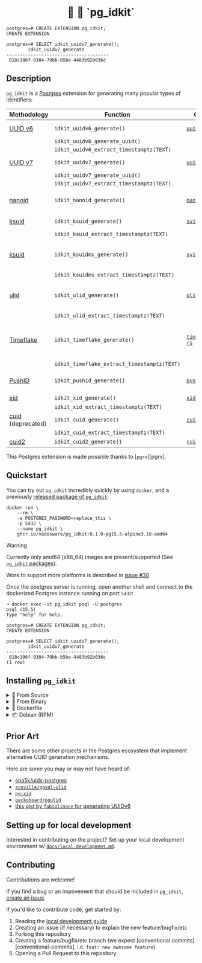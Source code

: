 <h1 align="center">
  🐘 🪪 `pg_idkit`
</h1>

```
postgres=# CREATE EXTENSION pg_idkit;
CREATE EXTENSION

postgres=# SELECT idkit_uuidv7_generate();
        idkit_uuidv7_generate
--------------------------------------
 018c106f-9304-79bb-b5be-4483b92b036c
```

## Description

`pg_idkit` is a [Postgres][postgres] extension for generating many popular types of identifiers:

| Methodology               | Function                                    | Crate                                | Description                                              |
|---------------------------|---------------------------------------------|--------------------------------------|----------------------------------------------------------|
| [UUID v6][uuidv6]         | `idkit_uuidv6_generate()`                   | [`uuidv6`][crate-uuidv6]             | UUID v6 ([RFC 4122][rfc-4122-update])                    |
|                           | `idkit_uuidv6_generate_uuid()`              |                                      |                                                          |
|                           | `idkit_uuidv6_extract_timestamptz(TEXT)`    |                                      |                                                          |
| [UUID v7][uuidv7]         | `idkit_uuidv7_generate()`                   | [`uuid7`][crate-uuid7]               | UUID v7 ([RFC 4122][rfc-4122-update])                    |
|                           | `idkit_uuidv7_generate_uuid()`              |                                      |                                                          |
|                           | `idkit_uuidv7_extract_timestamptz(TEXT)`    |                                      |                                                          |
| [nanoid][nanoid]          | `idkit_nanoid_generate()`                   | [`nanoid`][crate-nanoid]             | NanoID, developed by [Andrey Sitnik][github-ai]          |
| [ksuid][ksuid]            | `idkit_ksuid_generate()`                    | [`svix-ksuid`][crate-svix-ksuid]     | Created by [Segment][segment]                            |
|                           | `idkit_ksuid_extract_timestamptz(TEXT)`     |                                      |                                                          |
| [ksuid][ksuid]            | `idkit_ksuidms_generate()`                  | [`svix-ksuid`][crate-svix-ksuid]     | Same as `ksuid` but with millisecond precision           |
|                           | `idkit_ksuidms_extract_timestamptz(TEXT)`   |                                      |                                                          |
| [ulid][ulid]              | `idkit_ulid_generate()`                     | [`ulid`][crate-ulid]                 | Unique, lexicographically sortable identifiers           |
|                           | `idkit_ulid_extract_timestamptz(TEXT)`      |                                      |                                                          |
| [Timeflake][timeflake]    | `idkit_timeflake_generate()`                | [`timeflake-rs`][crate-timeflake-rs] | Twitter's Snowflake + Instagram's ID + Firebase's PushID |
|                           | `idkit_timeflake_extract_timestamptz(TEXT)` |                                      |                                                          |
| [PushID][pushid]          | `idkit_pushid_generate()`                   | [`pushid`][crate-pushid]             | Google Firebase's PushID                                 |
| [xid][xid]                | `idkit_xid_generate()`                      | [`xid`][crate-xid]                   | XID                                                      |
|                           | `idkit_xid_extract_timestamptz(TEXT)`       |                                      |                                                          |
| [cuid][cuid] (deprecated) | `idkit_cuid_generate()`                     | [`cuid`][crate-cuid]                 | CUID                                                     |
|                           | `idkit_cuid_extract_timestamptz(TEXT)`      |                                      |                                                          |
| [cuid2][cuid2]            | `idkit_cuid2_generate()`                    | [`cuid2`][crate-cuid2]               | CUID2                                                    |

This Postgres extension is made possible thanks to [`pgrx`][pgrx].

[crate-uuidv6]: https://crates.io/crates/uuidv6
[crate-uuid7]: https://crates.io/crates/uuid7
[crate-nanoid]: https://crates.io/crates/nanoid
[crate-svix-ksuid]: https://crates.io/crates/svix-ksuid
[crate-svix-ksuid]: https://crates.io/crates/svix-ksuid
[crate-ulid]: https://crates.io/crates/ulid
[crate-timeflake-rs]: https://crates.io/crates/timeflake-rs
[crate-pushid]: https://crates.io/crates/pushid
[crate-xid]: https://crates.io/crates/xid
[crate-cuid]: https://crates.io/crates/cuid
[crate-cuid2]: https://crates.io/crates/cuid2

## Quickstart

You can try out `pg_idkit` incredibly quickly by using `docker`, and a previously [released package of `pg_idkit`][released-packages]:

```console
docker run \
    --rm \
    -e POSTGRES_PASSWORD=replace_this \
    -p 5432 \
    --name pg_idkit \
    ghcr.io/vadosware/pg_idkit:0.1.0-pg15.5-alpine3.18-amd64
```

> [!WARNING]
> Currently only amd64 (x86_64) images are present/supported (See [`pg_idkit` packages][released-packages]).
>
> Work to support more platforms is described in [issue #30](https://github.com/VADOSWARE/pg_idkit/issues/30)

Once the postgres server is running, open another shell and connect to the dockerized Postgres instance running on port `5432`:

```console
➜ docker exec -it pg_idkit psql -U postgres
psql (15.5)
Type "help" for help.

postgres=# CREATE EXTENSION pg_idkit;
CREATE EXTENSION

postgres=# SELECT idkit_uuidv7_generate();
        idkit_uuidv7_generate
--------------------------------------
 018c106f-9304-79bb-b5be-4483b92b036c
(1 row)
```

## Installing `pg_idkit`

<details>
<summary>📃 From Source</summary>

### Source install

To build `pg_idkit` from source, clone this repository and run the following:

```console
cargo install cargo-get cargo-pgrx just
just package
```

After running these commands you should see the following directory structure in `target/release/pg_idkit-pg15`:

```
target/release/pg_idkit-pg15
├── home
│   └── <user>
│       └── .pgrx
│           └── 15.5
│               └── pgrx-install
│                   ├── lib
│                   │   └── postgresql
│                   │       └── pg_idkit.so
│                   └── share
│                       └── postgresql
│                           └── extension
│                               ├── pg_idkit--0.1.0.sql
│                               └── pg_idkit.control
└── usr
    ├── lib
    │   └── postgresql
    │       └── pg_idkit.so
    └── share
        └── postgresql
            └── extension
                └── pg_idkit.control

24 directories, 8 files
```

As the installation of the extension into a specific version of postgres uses your local installation of pgrx-managed Postgres by default (normally at `$HOME/.pgrx`), `cargo pgrx package` reproduces the directory structure in `target/release`. You can safely ignore the shorter `usr/lib`/`user/share` tree.

In the example above, the [files you need for a Postgres extension][pg-ext-files] are:

- `target/release/home/<user>/.pgrx/15.5/pgrx-install/lib/postgresql/pg_idkit.so`
- `target/release/home/<user>/.pgrx/15.5/pgrx-install/share/postgresql/extension/pg_idkit--0.1.0.sql`
- `target/release/home/<user>/.pgrx/15.5/pgrx-install/share/postgresql/extension/pg_idkit.control`

Install these files in the relevant folders for your Postgres installation -- note that exactly where these files should go can can differ across linux distributions and containerized environments.

</details>

<details>
<summary>💽 From Binary</summary>

### Binary install

If running a custom version of locally/globally manually installed Postgres, you may download (and verify the checksum of) a shared library version from the [releases](/releases), and add it as one of your `shared_preload_libraries` in `postgresql.conf`.

Assuming you have downloaded the `pg_idkit-vX.X.X.so` file to `/etc/postgresql/extensions`, you might change the file like this:

`postgresql.conf`
```
shared_preload_libraries = '/etc/postgresql/extensions/pg_idkit-vX.X.X.so'
```

Once your postgres instance is started up, you should be able to `CREATE EXTENSION`:

```
postgres=# CREATE EXTENSION pg_idkit;
CREATE EXTENSION
postgres=# SELECT idkit_uuidv7_generate();
        idkit_uuidv7_generate
--------------------------------------
 018c106f-9304-79bb-b5be-4483b92b036c
```

</details>

<details>
<summary>🐳 Dockerfile</summary>

### Dockerfile

To use `pg_idkit` easily from a containerized environment, you can use the `pg_idkit` image, built from [`postgres`][docker-postgres]:

```console
docker run \
    --rm \
    -e POSTGRES_PASSWORD=replace_this \
    -p 5432 \
    --name pg_idkit \
    ghcr.io/vadosware/pg_idkit:0.1.0-pg15.5-alpine3.18-amd64
```

From another terminal, you can exec into the `pg_idkit` container and enable `pg_idkit`:

```console
➜ docker exec -it pg_idkit psql -U postgres
psql (15.5)
Type "help" for help.

postgres=# CREATE EXTENSION pg_idkit;
CREATE EXTENSION
postgres=# SELECT idkit_uuidv7_generate();
        idkit_uuidv7_generate
--------------------------------------
 018c106f-9304-79bb-b5be-4483b92b036c
(1 row)
```

> [!WARNING]
> Currently only amd64 (x86_64) images are present/supported (See [`pg_idkit` packages][released-packages]).
>
> Work to support more platforms is described in [issue #30](https://github.com/VADOSWARE/pg_idkit/issues/30)

[docker-postgres]: https://hub.docker.com/_/postgres

</details>

<details>
<summary>📦 Debian (RPM)</summary>

### RPM install

RPMs are produced upon [every official release](/releases) of `pg_idkit`.

Grab a released version of the RPM (or build one yourself by running `just build-rpm` after [setting up local development][guide-localdev]).

For example, with an RPM named `pg_idkit-0.1.0-pg15.x86_64.rpm`, you should be able to run:

```
dnf install pg_idkit-0.1.0-pg15.x86_64.rpm
```

</details>

## Prior Art

There are some other projects in the Postgres ecosystem that implement alternative UUID generation mechanisms.

Here are some you may or may not have heard of:

- [spa5k/uids-postgres](https://github.com/spa5k/uids-postgres)
- [`scoville/pgsql-ulid`](https://github.com/scoville/pgsql-ulid)
- [`pg-xid`](https://github.com/modfin/pg-xid)
- [`geckoboard/pgulid`](https://github.com/geckoboard/pgulid)
- [this gist by `fabiolimace` for generating UUIDv6](https://gist.github.com/fabiolimace/515a0440e3e40efeb234e12644a6a346)

## Setting up for local development

Interested in contributing on the project? Set up your local development environment w/ [`docs/local-development.md`][guide-localdev].

## Contributing

Contributions are welcome!

If you find a bug or an impovement that should be included in `pg_idkit`, [create an issue](https://github.com/vadosware/pg_idkit/issues).

If you'd like to contribute code, get started by:

1. Reading the [local development guide][guide-localdev]
2. Creating an issue (if necessary) to explain the new feature/bugfix/etc
3. Forking this repository
4. Creating a feature/bugfix/etc branch  (we expect [conventional commits][conventional-commits], i.e. `feat: new awesome feature`)
5. Opening a Pull Request to this repository

[a-chilton]: https://github.com/chilts
[a-feerasta]: https://github.com/alizain
[cargo-get]: https://crates.io/crates/cargo-get
[cargo-pgrx]: https://crates.io/crates/cargo-pgrx
[cargo-watch]: https://github.com/passcod/cargo-watch
[cuid2]: https://github.com/paralleldrive/cuid2
[cuid]: https://github.com/paralleldrive/cuid
[direnv]: https://direnv.net
[docker]: https://docs.docker.com/get-started/overview/
[e-elliott]: https://github.com/ericelliott
[git-crypt]: https://github.com/AGWA/git-crypt
[github-ai]: https://github.com/ai
[google]: https://google.com
[instagram]: instagram-engineering.com/
[it-cabrera]: https://darkghosthunter.medium.com/
[just]: https://github.com/casey/just
[ksuid]: https://github.com/segmentio/ksuid
[mongodb]: https://www.mongodb.com/blog/channel/engineering-blog
[nanoid]: https://www.npmjs.com/package/nanoid
[o-poitrey]: https://github.com/rs
[objectid]: https://www.mongodb.com/docs/manual/reference/method/ObjectId/
[oryx-pro]: https://system76.com/laptops/oryx
[p-pearcy]: https://github.com/ppearcy/elasticflake
[pg-docs-operator-classes]: https://www.postgresql.org/docs/current/indexes-opclass.html
[pg-ext-files]: https://www.postgresql.org/docs/current/extend-extensions.html#EXTEND-EXTENSIONS-FILES
[pgstattuple]: https://www.postgresql.org/docs/current/pgstattuple.html
[postgres]: https://postgresql.org
[pushid]: https://firebase.googleblog.com/2015/02/the-2120-ways-to-ensure-unique_68.html
[r-tallent]: https://github.com/richardtallent
[repo]: https://github.com/t3hmrman/pg_idkit
[rfc-4122-update]: https://datatracker.ietf.org/doc/html/draft-peabody-dispatch-new-uuid-format-04
[rust]: https://rust-lang.org
[rustup]: https://rust-lang.github.io/rustup
[segment]: https://segment.com/blog/engineering/
[sony]: https://github.com/sony
[t-pawlak]: https://github.com/T-PWK
[timeflake]: https://github.com/anthonynsimon/timeflake
[twitter-snowflake]: https://blog.twitter.com/engineering/en_us/a/2010/announcing-snowflake
[twitter]: https://blog.twitter.com/engineering
[ulid]: https://github.com/ulid/spec
[uuidv1]: https://en.wikipedia.org/wiki/Universally_unique_identifier#Version_1_(date-time_and_MAC_address)
[uuidv6]: https://www.ietf.org/archive/id/draft-peabody-dispatch-new-uuid-format-01.html
[uuidv7]: https://www.ietf.org/archive/id/draft-peabody-dispatch-new-uuid-format-01.html
[wiki-gregorian]: https://en.wikipedia.org/wiki/Gregorian_calendar
[wiki-mac-address]: https://en.wikipedia.org/wiki/MAC_address
[wiki-uuid]: https://en.wikipedia.org/wiki/Universally_unique_identifier
[xid]: https://github.com/rs/xid
[released-packages]: https://github.com/VADOSWARE/pg_idkit/pkgs/container/pg_idkit
[guide-localdev]: ./docs/local-development.md
